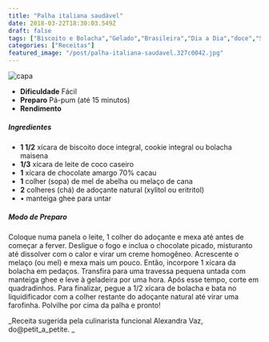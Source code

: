 ```yaml
---
title: "Palha italiana saudável"
date: 2018-03-22T18:30:03.549Z
draft: false
tags: ["Biscoito e Bolacha","Gelado","Brasileira","Dia a Dia","doce","Sobremesa"]
categories: ["Receitas"]
featured_image: "/post/palha-italiana-saudavel.327c0042.jpg"
---
```


![capa](/post/palha-italiana-saudavel.327c0042.jpg)

*   **Dificuldade** Fácil
*   **Preparo** Pá-pum (até 15 minutos)
*   **Rendimento**

##### Ingredientes

*   **1 1/2** xícara de biscoito doce integral, cookie integral ou bolacha maisena
*   **1/3** xícara de leite de coco caseiro
*   **1** xícara de chocolate amargo 70% cacau
*   **1** colher (sopa) de mel de abelha ou melaço de cana
*   **2** colheres (chá) de adoçante natural (xylitol ou eritritol)
*   • manteiga ghee para untar

##### Modo de Preparo

Coloque numa panela o leite, 1 colher do adoçante e mexa até antes de começar a ferver. Desligue o fogo e inclua o chocolate picado, misturanto até dissolver com o calor e virar um creme homogêneo. Acrescente o melaço (ou mel) e mexa mais um pouco. Então, incorpore 1 xícara da bolacha em pedaços. Transfira para uma travessa pequena untada com manteiga ghee e leve à geladeira por uma hora. Após esse tempo, corte em quadradinhos. Para finalizar, pegue a 1/2 xícara de bolacha e bata no liquidificador com a colher restante do adoçante natural até virar uma farofinha. Polvilhe por cima da palha e pronto!

_Receita sugerida pela culinarista funcional Alexandra Vaz, do@petit\_a\_petite. _
